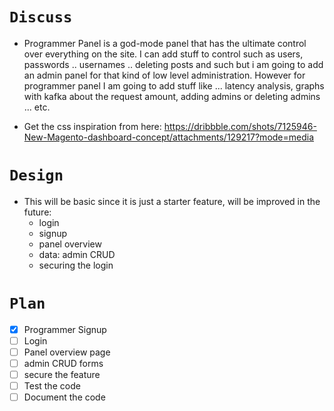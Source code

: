 # `Discuss`

- Programmer Panel is a god-mode panel that has the ultimate control over everything on the site. I can add stuff to control such as users, passwords .. usernames .. deleting posts and such but i am going to add an admin panel for that kind of low level administration.  However for programmer panel I am going to add stuff like ... latency analysis, graphs with kafka about the request amount, adding admins or deleting admins ... etc.

- Get the css inspiration from here: https://dribbble.com/shots/7125946-New-Magento-dashboard-concept/attachments/129217?mode=media

# `Design`

- This will be basic since it is just a starter feature, will be improved in the future:
  - login
  - signup
  - panel overview
  - data: admin CRUD
  - securing the login

# `Plan`

  - [x] Programmer Signup
  - [ ] Login
  - [ ] Panel overview page
  - [ ] admin CRUD forms
  - [ ] secure the feature
  - [ ] Test the code
  - [ ] Document the code
